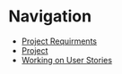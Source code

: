 # Navigation

- [Project Requirments](requirments)
- [Project](project)
- [Working on User Stories](userstories)
